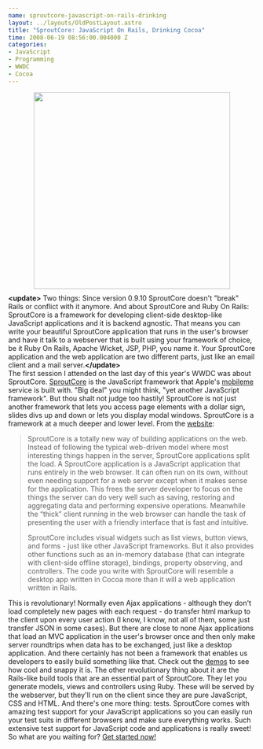 ```yaml
--- 
name: sproutcore-javascript-on-rails-drinking
layout: ../layouts/OldPostLayout.astro
title: "SproutCore: JavaScript On Rails, Drinking Cocoa"
time: 2008-06-19 08:56:00.004000 Z
categories: 
- JavaScript
- Programming
- WWDC
- Cocoa
---
```

<img style="display:block; margin:0px auto 10px; text-align:center;cursor:pointer; cursor:hand;width: 400px;" src="http://www.sproutcore.com/wp-content/themes/sproutcore/images/logo.png" border="0" alt="" /></a>
<b>&lt;update&gt;</b> Two things: Since version 0.9.10 SproutCore doesn't "break" Rails or conflict with it anymore. And about SproutCore and Ruby On Rails: SproutCore is a framework for developing client-side desktop-like JavaScript applications and it is backend agnostic. That means you can write your beautiful SproutCore application that runs in the user's browser and have it talk to a webserver that is built using your framework of choice, be it Ruby On Rails, Apache Wicket, JSP, PHP, you name it.  Your SproutCore application and the web application are two different parts, just like an email client and a mail server.<b>&lt;/update&gt;</b><br/>
The first session I attended on the last day of this year's WWDC was about SproutCore.
<a href="http://sproutcore.com">SproutCore</a> is the JavaScript framework that Apple's <a href="http://www.apple.com/mobileme/">mobileme</a> service is built with. "Big deal" you might think, "yet another JavaScript framework". But thou shalt not judge too hastily! SproutCore is not just another framework that lets you access page elements with a dollar sign, slides divs up and down or lets you display modal windows. SproutCore is a framework at a much deeper and lower level. From the <a href="http://www.sproutcore.com/about/">website</a>:
<blockquote>SproutCore is a totally new way of building applications on the web. Instead of following the typical web-driven model where most interesting things happen in the server, SproutCore applications split the load. A SproutCore application is a JavaScript application that runs entirely in the web browser. It can often run on its own, without even needing support for a web server except when it makes sense for the application. This frees the server developer to focus on the things the server can do very well such as saving, restoring and aggregating data and performing expensive operations. Meanwhile the “thick” client running in the web browser can handle the task of presenting the user with a friendly interface that is fast and intuitive.

SproutCore includes visual widgets such as list views, button views, and forms - just like other JavaScript frameworks. But it also provides other functions such as an in-memory database (that can integrate with client-side offline storage), bindings, property observing, and controllers. The code you write with SproutCore will resemble a desktop app written in Cocoa more than it will a web application written in Rails.</blockquote>
This is revolutionary! Normally even Ajax applications - although they don't load completely new pages with each request - do transfer html markup to the client upon every user action (I know, I know, not all of them, some just transfer JSON in some cases). But there are close to none Ajax applications that load an MVC application in the user's browser once and then only make server roundtrips when data has to be exchanged, just like a desktop application. And there certainly has not been a framework that enables us developers to easily build something like that. 
Check out the <a href="http://www.sproutcore.com/demos/">demos</a> to see how cool and snappy it is. The other revolutionary thing about it are the Rails-like build tools that are an essential part of SproutCore. They let you generate models, views and controllers using Ruby. These will be served by the webserver, but they'll run on the client since they are pure JavaScript, CSS and HTML. And there's one more thing: tests. SproutCore comes with amazing test support for your JavaScript applications so you can easily run your test suits in different browsers and make sure everything works. Such extensive test support for JavaScript code and applications is really sweet!
So what are you waiting for? <a href="http://www.sproutcore.com/documentation/hello-world-tutorial/">Get started now!
</a>
